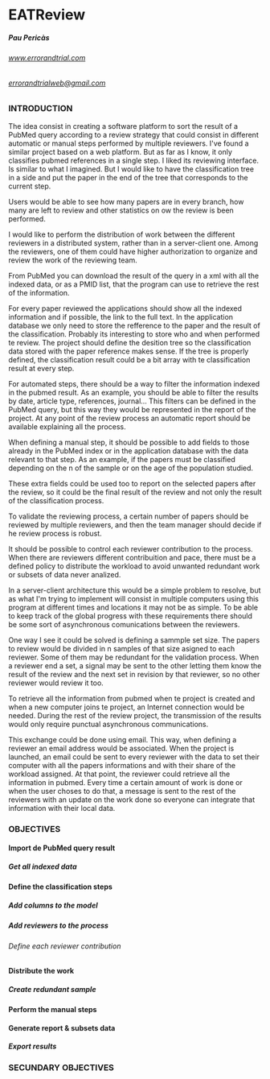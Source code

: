 # EATReview


##### Pau Pericàs
###### www.errorandtrial.com
###### errorandtrialweb@gmail.com

### INTRODUCTION

The idea consist in creating a software platform to sort the result of a PubMed query according to a review strategy that could consist in different automatic or manual steps performed by multiple reviewers.
I've found a similar project based on a web platform. But as far as I know, it only classifies pubmed references in a single step. I liked its reviewing interface. Is similar to what I imagined. But I would like to have the classification tree in a side and put the paper in the end of the tree that corresponds to the current step.

Users would be able to see how many papers are in every branch, how many are left to review and other statistics on ow the review is been performed. 

I would like to perform the distribution of work between the different reviewers in a distributed system, rather than in a server-client one. Among the reviewers, one of them could have higher authorization to organize and review the work of the reviewing team. 

From PubMed you can download the result of the query in a xml with all the indexed data, or as a PMID list, that the program can use to retrieve the rest of the information. 

For every paper reviewed the applications should show all the indexed information and if possible, the link to the full text. In the application database we only need to store the refference to the paper and the result of the classification. Probably its interesting to store who and when performed te review. 
The project should define the desition tree so the classification data stored with the paper reference makes sense. If the tree is properly defined, the classification result could be a bit array with te classification result at every step. 

For automated steps, there should be a way to filter the information indexed in the pubmed result. As an example, you should be able to filter the results by date, article type, references, journal... This filters can be defined in the PubMed query, but this way they would be represented in the report of the project.
At any point of the review process an automatic report should be available explaining all the process. 

When defining a manual step, it should be possible to add fields to those already in the PubMed index or in the application database with the data relevant to that step. As an example, if the papers must be classified depending on the n of the sample or on the age of the population studied. 

These extra fields could be used too to report on the selected papers after the review, so it could be the final result of the review and not only the result of the classification process. 

To validate the reviewing process, a certain number of papers should be reviewed by multiple reviewers, and then the team manager should decide if he review process is robust.

It should be possible to control each reviewer contribution to the process. When there are reviewers different contribuition and pace, there must be a defined policy to distribute the workload to avoid unwanted redundant work or subsets of data never analized. 

In a server-client architecture this would be a simple problem to resolve, but as what I'm trying to implement will consist in multiple computers using this program at different times and locations it may not be as simple. To be able to keep track of the global progress with these requirements there should be some sort of asynchronous comunications between the reviewers.

One way I see it could be solved is defining a sammple set size. The papers to review would be divided in n samples of that size asigned to each reviewer. Some of them may be redundant for the validation process. When a reviewer end a set, a signal may be sent to the other letting them know the result of the review and the next set in revision by that reviewer, so no other reviewer would review it too. 

To retrieve all the information from pubmed when te project is created and when a new computer joins te project, an Internet connection would be needed. During the rest of the review project, the transmission of the results would only require punctual asynchronous communications. 

This exchange could be done using email. This way, when defining a reviewer an email address would be associated. When the project is launched, an email could be sent to every reviewer with the data to set their computer with all the papers informations and with their share of the workload assigned. 
At that point, the reviewer could retrieve all the information in pubmed. 
Every time a certain amount of work is done or when the user choses to do that, a message is sent to the rest of the reviewers with an update on the work done so everyone can integrate that information with their local data.

### OBJECTIVES

#### Import de PubMed query result
##### Get all indexed data
#### Define the classification steps
##### Add columns to the model
##### Add reviewers to the process
###### Define each reviewer contribution
#### Distribute the work
##### Create redundant sample
#### Perform the manual steps
#### Generate report & subsets data
##### Export results

### SECUNDARY OBJECTIVES 
